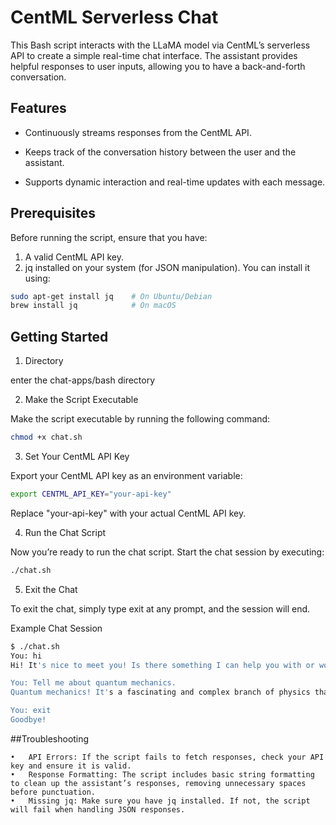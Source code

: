 # CentML Serverless Chat

This Bash script interacts with the LLaMA model via CentML’s serverless API to create a simple real-time chat interface. The assistant provides helpful responses to user inputs, allowing you to have a back-and-forth conversation.

## Features

- Continuously streams responses from the CentML API.

- Keeps track of the conversation history between the user and the assistant.

- Supports dynamic interaction and real-time updates with each message.

## Prerequisites

Before running the script, ensure that you have:

1.	A valid CentML API key.
2.	jq installed on your system (for JSON manipulation). You can install it using:

```bash
sudo apt-get install jq    # On Ubuntu/Debian
brew install jq            # On macOS
```


## Getting Started

1. Directory

enter the chat-apps/bash directory

2. Make the Script Executable

Make the script executable by running the following command:

```bash
chmod +x chat.sh
```

3. Set Your CentML API Key

Export your CentML API key as an environment variable:

```bash
export CENTML_API_KEY="your-api-key"
```

Replace "your-api-key" with your actual CentML API key.

4. Run the Chat Script

Now you’re ready to run the chat script. Start the chat session by executing:

```bash
./chat.sh
```

5. Exit the Chat

To exit the chat, simply type exit at any prompt, and the session will end.

Example Chat Session

```bash
$ ./chat.sh
You: hi
Hi! It's nice to meet you! Is there something I can help you with or would you like to chat?

You: Tell me about quantum mechanics. 
Quantum mechanics! It's a fascinating and complex branch of physics that has revolutionized our understanding of the tiny world at the atomic and subatomic level. In fact, it's one of the most successful theories in the history of science.So, what is quantum mechanics? In simple terms, it's a set of mathematical equations that describe the behavior of matter and energy at the smallest scales. It's called "quantum" because it deals with the smallest units of matter and energy, which are

You: exit
Goodbye!
```

##Troubleshooting

	•	API Errors: If the script fails to fetch responses, check your API key and ensure it is valid.
	•	Response Formatting: The script includes basic string formatting to clean up the assistant’s responses, removing unnecessary spaces before punctuation.
	•	Missing jq: Make sure you have jq installed. If not, the script will fail when handling JSON responses.


